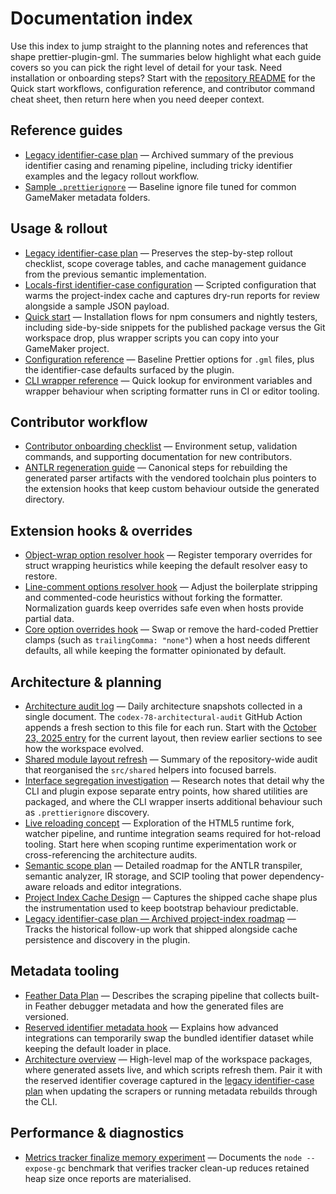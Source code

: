 # Documentation index

Use this index to jump straight to the planning notes and references that shape
prettier-plugin-gml. The summaries below highlight what each guide covers so you
can pick the right level of detail for your task. Need installation or
onboarding steps? Start with the [repository README](../README.md) for the
Quick start workflows, configuration reference, and contributor command cheat
sheet, then return here when you need deeper context.

## Reference guides

- [Legacy identifier-case plan](legacy-identifier-case-plan.md) — Archived
  summary of the previous identifier casing and renaming pipeline, including
  tricky identifier examples and the legacy rollout workflow.
- [Sample `.prettierignore`](examples/example.prettierignore) — Baseline ignore
  file tuned for common GameMaker metadata folders.

## Usage & rollout

- [Legacy identifier-case plan](legacy-identifier-case-plan.md) — Preserves the
  step-by-step rollout checklist, scope coverage tables, and cache management
  guidance from the previous semantic implementation.
- [Locals-first identifier-case configuration](legacy-identifier-case-plan.md#locals-first-configuration-script)
  — Scripted configuration that warms the project-index cache and captures
  dry-run reports for review alongside a sample JSON payload.
- [Quick start](../README.md#quick-start) — Installation flows for npm
  consumers and nightly testers, including side-by-side snippets for the
  published package versus the Git workspace drop, plus wrapper scripts you can
  copy into your GameMaker project.
- [Configuration reference](../README.md#configuration-reference) — Baseline
  Prettier options for `.gml` files, plus the identifier-case defaults surfaced
  by the plugin.
- [CLI wrapper reference](../README.md#cli-wrapper-environment-knobs) — Quick
  lookup for environment variables and wrapper behaviour when scripting
  formatter runs in CI or editor tooling.

## Contributor workflow

- [Contributor onboarding checklist](contributor-onboarding.md) — Environment
  setup, validation commands, and supporting documentation for new
  contributors.
- [ANTLR regeneration guide](antlr-regeneration.md) — Canonical steps for
  rebuilding the generated parser artifacts with the vendored toolchain plus
  pointers to the extension hooks that keep custom behaviour outside the
  generated directory.

## Extension hooks & overrides

- [Object-wrap option resolver hook](object-wrap-option-resolver-hook.md) —
  Register temporary overrides for struct wrapping heuristics while keeping the
  default resolver easy to restore.
- [Line-comment options resolver hook](line-comment-options-resolver-hook.md)
  — Adjust the boilerplate stripping and commented-code heuristics without
  forking the formatter. Normalization guards keep overrides safe even when
  hosts provide partial data.
- [Core option overrides hook](core-option-overrides-hook.md) — Swap or remove
  the hard-coded Prettier clamps (such as `trailingComma: "none"`) when a host
  needs different defaults, all while keeping the formatter opinionated by
  default.

## Architecture & planning

- [Architecture audit log](architecture-audit-log.md) — Daily architecture
  snapshots collected in a single document. The `codex-78-architectural-audit`
  GitHub Action appends a fresh section to this file for each run. Start with
  the [October 23, 2025 entry](architecture-audit-log.md#2025-10-23--architecture-audit)
  for the current layout, then review earlier sections to see how the workspace
  evolved.
- [Shared module layout refresh](shared-module-layout.md) — Summary of the
  repository-wide audit that reorganised the `src/shared` helpers into
  focused barrels.
- [Interface segregation investigation](interface-segregation-investigation.md)
  — Research notes that detail why the CLI and plugin expose separate entry
  points, how shared utilities are packaged, and where the CLI wrapper inserts
  additional behaviour such as `.prettierignore` discovery.
- [Live reloading concept](live-reloading-concept.md) — Exploration of the HTML5
  runtime fork, watcher pipeline, and runtime integration seams required for
  hot-reload tooling. Start here when scoping runtime experimentation work or
  cross-referencing the architecture audits.
- [Semantic scope plan](semantic-scope-plan.md) — Detailed roadmap for the
  ANTLR transpiler, semantic analyzer, IR storage, and SCIP tooling that power
  dependency-aware reloads and editor integrations.
- [Project Index Cache Design](project-index-cache-design.md) — Captures the
  shipped cache shape plus the instrumentation used to keep bootstrap behaviour
  predictable.
- [Legacy identifier-case plan — Archived project-index roadmap](legacy-identifier-case-plan.md#archived-project-index-roadmap)
  — Tracks the historical follow-up work that shipped alongside cache
  persistence and discovery in the plugin.

## Metadata tooling

- [Feather Data Plan](feather-data-plan.md) — Describes the scraping pipeline
  that collects built-in Feather debugger metadata and how the generated files
  are versioned.
- [Reserved identifier metadata hook](reserved-identifier-metadata-hook.md) —
  Explains how advanced integrations can temporarily swap the bundled
  identifier dataset while keeping the default loader in place.
- [Architecture overview](../README.md#architecture-overview) — High-level map
  of the workspace packages, where generated assets live, and which scripts
  refresh them. Pair it with the reserved identifier coverage captured in the
  [legacy identifier-case plan](legacy-identifier-case-plan.md) when updating the
  scrapers or running metadata rebuilds through the CLI.

## Performance & diagnostics

- [Metrics tracker finalize memory experiment](metrics-tracker-finalize-memory.md)
  — Documents the `node --expose-gc` benchmark that verifies tracker clean-up
  reduces retained heap size once reports are materialised.
